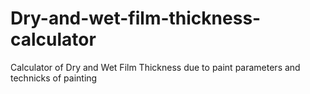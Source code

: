 # Dry-and-wet-film-thickness-calculator
Calculator of Dry and Wet Film Thickness due to paint parameters and technicks of painting
